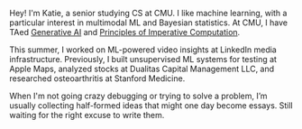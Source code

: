 Hey! I'm Katie, a senior studying CS at CMU. I like machine learning, with a particular interest in multimodal ML and Bayesian statistics. At CMU, I have TAed [Generative AI](https://www.cs.cmu.edu/~mgormley/courses/10423/) and [Principles of Imperative Computation](https://www.cs.cmu.edu/~15122/). 

This summer, I worked on ML-powered video insights at LinkedIn media infrastructure. Previously, I built unsupervised ML systems for testing at Apple Maps, analyzed stocks at Dualitas Capital Management LLC, and researched osteoarthritis at Stanford Medicine.  

When I'm not going crazy debugging or trying to solve a problem, I’m usually collecting half-formed ideas that might one day become essays. Still waiting for the right excuse to write them.
